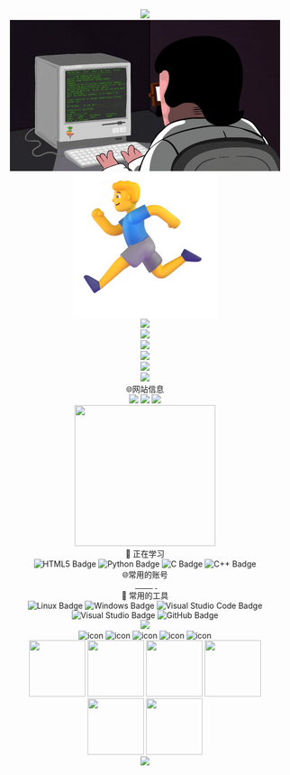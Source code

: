 <div align="center">
  <div>
    <img src="https://readme-typing-svg.demolab.com?font=Fira+Code&pause=1000&width=435&lines=Hello World!&center=true&size=27" />
  </div>
  <div>
    <img src="files/coding.gif" />
  </div>
  <div>
    <img src="files/running.png" />
  </div>
  <div>
    <img height="137px" src="https://github-readme-stats.vercel.app/api?username=Stupid-Kimi&hide_title=true&hide_border=true&show_icons=trueline_height=21&text_color=000&icon_color=000&bg_color=0,ea6161,ffc64d,fffc4d,52fa5a&theme=graywhite" />
  </div>
  <div>
    <img src="https://github-readme-stats.vercel.app/api/top-langs/?username=Stupid-Kimi&hide_title=true&hide_border=true&layout=compact&langs_count=6&text_color=000&icon_color=fff&bg_color=0,52fa5a,4dfcff,c64dff&theme=graywhite" />
  </div>
  <div>
    <img src="https://github-profile-trophy.vercel.app/?username=Stupid-Kimi" />
  </div>
  <div>
    <img src="https://github-readme-streak-stats.herokuapp.com/?user=Stupid-Kimi" />
  </div>
  <div>
    <img src="https://github-readme-activity-graph.vercel.app/graph?username=Stupid-Kimi&bg_color=000000&color=01d7f4&line=ff0000&point=412ed1&area=true&hide_border=true">
  </div>
  <img width="36%" src="https://cdn.jsdelivr.net/gh/sun0225SUN/sun0225SUN/assets/images/githubgif.gif" />
  <div>🌐网站信息</div>
  <div>
    <img src="https://stats.justsong.cn/api/website/?url=https://github.com/&style=flat&logo=github">
    <img src="https://stats.justsong.cn/api/website/?url=https://google.com/&style=flat&logo=google">
    <img src="https://stats.justsong.cn/api/website/?url=https://telegram.org/&style=flat&logo=telegram">
  </div>
  <div>
    <img src="https://cdn.jsdelivr.net/gh/sun0225SUN/sun0225SUN/assets/images/man.png" width="250" height="250" />
  </div>
  <div>💪 正在学习</div>
  <img alt="HTML5 Badge" src="https://img.shields.io/badge/HTML5-E34F26?logo=html5&amp;logoColor=fff&amp;style=flat" />
  <img alt="Python Badge" src="https://img.shields.io/badge/Python-3776AB?logo=python&amp;logoColor=fff&amp;style=flat" />
  <img alt="C Badge" src="https://img.shields.io/badge/C-A8B9CC?logo=c&amp;logoColor=fff&amp;style=flat" />
  <img alt="C++ Badge" src="https://img.shields.io/badge/C%2B%2B-00599C?logo=cplusplus&amp;logoColor=fff&amp;style=flat" />
  <div>🌐常用的账号</div>
  <div>
    <img src="https://komarev.com/ghpvc/?username=Stupid-Kimi&label=Views&color=0e75b6&style=flat" alt="">
    <a href="http://oj.cpolar.top/">
      <img src="http://img.shields.io/badge/Online--Judge-OJ-blue" alt="">
    </a>
    <a href="https://www.luogu.com.cn/user/637788">
      <img src="http://img.shields.io/badge/%E6%B4%9B%E8%B0%B7-kimi0705-blue" alt="">
    </a>
    <a href="https://codeforces.com/profile/kimi2011">
      <img src="http://img.shields.io/badge/CodeForces-kimi2011-brightgreen" alt="">
    </a>
    <a href="https://github.com/Stupid-Kimi">
      <img src="http://img.shields.io/badge/Github-zjx--kimi-black" alt="">
    </a>
    <a href="mailto:1345098180@qq.com">
      <img src="http://img.shields.io/badge/email-1345098180@qq.com-ddddd" alt="">
    </a>
    <a href="mailto:zhongjiaxuankimi@qq.com">
      <img src="http://img.shields.io/badge/email-zhongjiaxuankimi@qq.com-ddddd" alt="">
    </a>
    <a href="[def]">
      <img src="http://img.shields.io/badge/email-zhongjiaxuankimi@outlook.com-ddddd" alt="">
    </a>
    <a href="mailto:15381388023@163.com">
      <img src="http://img.shields.io/badge/email-15381388023@163.com-ddddd" alt="">
    </a>
    <img src="http://img.shields.io/badge/phone-+86%2015381388023-orange" alt="">
    <a href="https://atcoder.jp/users/kimi0705">
      <img src="http://img.shields.io/badge/Atcoder-kimi2011-red" alt="">
    </a>
    <a href="http://wpa.qq.com/msgrd?v=3&uin=1345098180&site=qq&menu=yes">
      <img src="http://img.shields.io/badge/QQ-1345098180-orange" alt="">
    </a>
  </div>
  <div>🧰 常用的工具</div>
  <div>
    <img src="https://img.shields.io/badge/Linux-FCC624?logo=linux&logoColor=000&style=flat" alt="Linux Badge">
    <img src="https://img.shields.io/badge/Windows-0078D6?logo=windows&logoColor=fff&style=flat" alt="Windows Badge">
    <img src="https://img.shields.io/badge/Visual%20Studio%20Code-007ACC?logo=visualstudiocode&logoColor=fff&style=flat" alt="Visual Studio Code Badge">
    <img src="https://img.shields.io/badge/Visual%20Studio-5C2D91?logo=visualstudio&logoColor=fff&style=flat" alt="Visual Studio Badge">
    <img src="https://img.shields.io/badge/GitHub-181717?logo=github&logoColor=fff&style=flat" alt="GitHub Badge">
  </div>
  <div>
    <img src="https://skillicons.dev/icons?i=c,cpp,cs,discord,git,py,ps,php,qt,vim,vscode,visualstudio,powershell,md,github,docker;windows;linux;ubuntu;gmail;ai;htmx&perline=8">
  </div>
  <div>
    <img src="https://techstack-generator.vercel.app/cpp-icon.svg" alt="icon" width="100" style="width: 100px; height: 100px; margin-right: 0px; margin-bottom: 0px;" />
    <img src="https://techstack-generator.vercel.app/js-icon.svg" alt="icon" width="100" style="width: 100px; height: 100px; margin-right: 0px; margin-bottom: 0px;" />
    <img src="https://techstack-generator.vercel.app/python-icon.svg" alt="icon" width="100" style="width: 100px; height: 100px; margin-right: 0px; margin-bottom: 0px;" />
    <img src="https://techstack-generator.vercel.app/github-icon.svg" alt="icon" width="100" style="width: 100px; height: 100px; margin-right: 0px; margin-bottom: 0px;" />
    <img src="https://techstack-generator.vercel.app/docker-icon.svg" alt="icon" width="100" style="width: 100px; height: 100px; margin-right: 0px; margin-bottom: 0px;" />
  </div>
  <div>
    <img height="100" width="100" src="https://cdn.jsdelivr.net/gh/sun0225SUN/sun0225SUN/assets/images/html.webp">
    <img height="100" width="100" src="https://cdn.jsdelivr.net/gh/sun0225SUN/sun0225SUN/assets/images/cssgif.webp">
    <img height="100" width="100" src="https://cdn.jsdelivr.net/gh/sun0225SUN/sun0225SUN/assets/images/vscode.webp">
    <img height="100" width="100" src="https://cdn.jsdelivr.net/gh/sun0225SUN/sun0225SUN/assets/images/python.webp">
    <img height="100" width="100" src="https://cdn.jsdelivr.net/gh/sun0225SUN/sun0225SUN/assets/images/js.webp">
    <img height="100" width="100" src="https://cdn.jsdelivr.net/gh/sun0225SUN/sun0225SUN/assets/images/github.webp">
  </div>
  <img src="https://cdn.jsdelivr.net/gh/sun0225SUN/sun0225SUN/assets/images/icon.png" />
</div>
